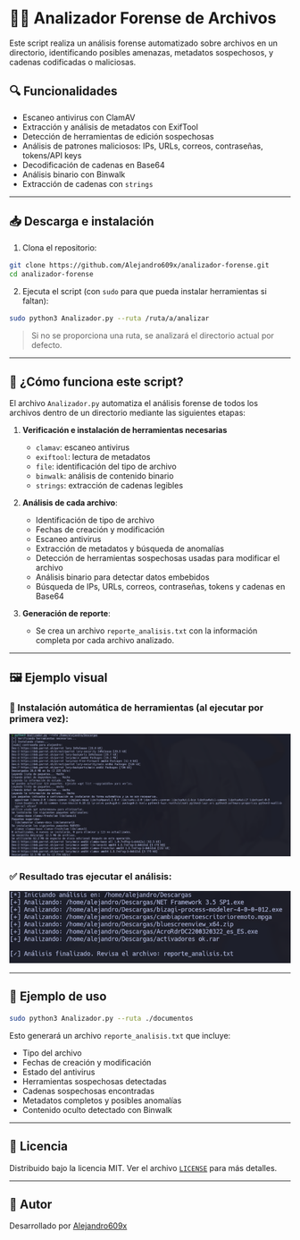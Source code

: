
# 🕵️‍♂️ Analizador Forense de Archivos

Este script realiza un análisis forense automatizado sobre archivos en un directorio, identificando posibles amenazas, metadatos sospechosos, y cadenas codificadas o maliciosas.

## 🔍 Funcionalidades

- Escaneo antivirus con ClamAV
- Extracción y análisis de metadatos con ExifTool
- Detección de herramientas de edición sospechosas
- Análisis de patrones maliciosos: IPs, URLs, correos, contraseñas, tokens/API keys
- Decodificación de cadenas en Base64
- Análisis binario con Binwalk
- Extracción de cadenas con `strings`

---

## 📥 Descarga e instalación

1. Clona el repositorio:

```bash
git clone https://github.com/Alejandro609x/analizador-forense.git
cd analizador-forense
````

2. Ejecuta el script (con `sudo` para que pueda instalar herramientas si faltan):

```bash
sudo python3 Analizador.py --ruta /ruta/a/analizar
```

> Si no se proporciona una ruta, se analizará el directorio actual por defecto.

---

## 🧠 ¿Cómo funciona este script?

El archivo `Analizador.py` automatiza el análisis forense de todos los archivos dentro de un directorio mediante las siguientes etapas:

1. **Verificación e instalación de herramientas necesarias**

   * `clamav`: escaneo antivirus
   * `exiftool`: lectura de metadatos
   * `file`: identificación del tipo de archivo
   * `binwalk`: análisis de contenido binario
   * `strings`: extracción de cadenas legibles

2. **Análisis de cada archivo**:

   * Identificación de tipo de archivo
   * Fechas de creación y modificación
   * Escaneo antivirus
   * Extracción de metadatos y búsqueda de anomalías
   * Detección de herramientas sospechosas usadas para modificar el archivo
   * Análisis binario para detectar datos embebidos
   * Búsqueda de IPs, URLs, correos, contraseñas, tokens y cadenas en Base64

3. **Generación de reporte**:

   * Se crea un archivo `reporte_analisis.txt` con la información completa por cada archivo analizado.

---

## 🖼 Ejemplo visual

### 🔧 Instalación automática de herramientas (al ejecutar por primera vez):

![Descarga de herramientas necesarias](./Imagenes/Descarga.png)

### ✅ Resultado tras ejecutar el análisis:

![Resultado del análisis forense](./Imagenes/Resultado.png)

---

## 📂 Ejemplo de uso

```bash
sudo python3 Analizador.py --ruta ./documentos
```

Esto generará un archivo `reporte_analisis.txt` que incluye:

* Tipo del archivo
* Fechas de creación y modificación
* Estado del antivirus
* Herramientas sospechosas detectadas
* Cadenas sospechosas encontradas
* Metadatos completos y posibles anomalías
* Contenido oculto detectado con Binwalk

---

## 📄 Licencia

Distribuido bajo la licencia MIT. Ver el archivo [`LICENSE`](LICENSE) para más detalles.

---

## 🤝 Autor

Desarrollado por [Alejandro609x](https://github.com/Alejandro609x)

```
